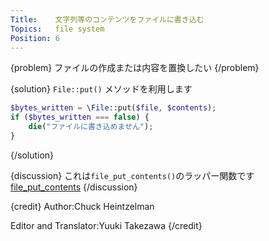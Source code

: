 ```yaml
---
Title:    文字列等のコンテンツをファイルに書き込む
Topics:   file system
Position: 6
---
```


{problem}
ファイルの作成または内容を置換したい
{/problem}

{solution}
`File::put()` メソッドを利用します

```php
$bytes_written = \File::put($file, $contents);
if ($bytes_written === false) {
    die("ファイルに書き込めません");
}
```
{/solution}

{discussion}
これは`file_put_contents()`のラッパー関数です
[file_put_contents](http://php.net/manual/ja/function.file-put-contents.php)
{/discussion}

{credit}
Author:Chuck Heintzelman

Editor and Translator:Yuuki Takezawa
{/credit}
